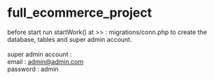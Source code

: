 # full_ecommerce_project

before start run startWork() at >> : migrations/conn.php to create the database, tables and super admin account. <br><br>
super admin account : <br>
email : admin@admin.com <br>
password : admin
